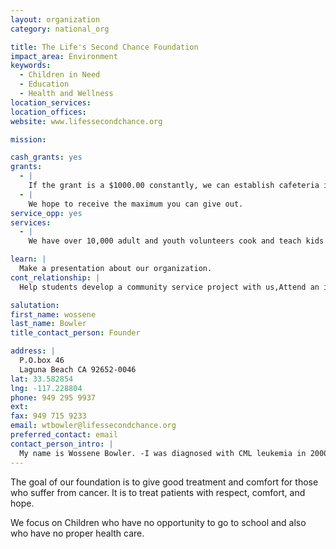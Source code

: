 ```yaml
---
layout: organization
category: national_org

title: The Life's Second Chance Foundation
impact_area: Environment
keywords: 
  - Children in Need
  - Education
  - Health and Wellness
location_services: 
location_offices: 
website: www.lifessecondchance.org

mission: 

cash_grants: yes
grants: 
  - |
    If the grant is a $1000.00 constantly, we can establish cafeteria in school where kids who have no food can have free meals.
  - |
    We hope to receive the maximum you can give out.
service_opp: yes
services: 
  - |
    We have over 10,000 adult and youth volunteers cook and teach kids how to use the computer.

learn: |
  Make a presentation about our organization.
cont_relationship: |
  Help students develop a community service project with us,Attend an in-school Check Award Assembly if we receive a grant,Help students tell local newspapers and media about their grant and/or project with us,Educate the school by leading a workshop,Collect pennies during the Penny Harvest next fall

salutation: 
first_name: wossene
last_name: Bowler
title_contact_person: Founder

address: |
  P.O.box 46  
  Laguna Beach CA 92652-0046
lat: 33.582854
lng: -117.228804
phone: 949 295 9937
ext: 
fax: 949 715 9233
email: wtbowler@lifessecondchance.org
preferred_contact: email
contact_person_intro: |
  My name is Wossene Bowler. -I was diagnosed with CML leukemia in 2000 . After I recovered I went to Ethiopia to pray to fulfill my family wish.   After that I went to the only hospital which treats 87 million people .The hospital doesn't have enough medication or medical equipment.We need to help those in need and it starts with you guys!!
---
```

The goal of our foundation is to give good treatment and comfort for those who suffer from cancer. It is to treat patients with respect, comfort, and hope.



We focus on Children who have no opportunity to go to school and also who have no proper health care.